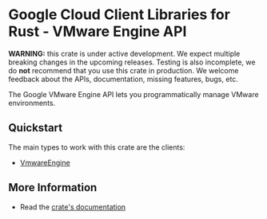# Google Cloud Client Libraries for Rust - VMware Engine API

<!-- Code generated by sidekick. DO NOT EDIT. -->

**WARNING:** this crate is under active development. We expect multiple breaking
changes in the upcoming releases. Testing is also incomplete, we do **not**
recommend that you use this crate in production. We welcome feedback about the
APIs, documentation, missing features, bugs, etc.

The Google VMware Engine API lets you programmatically manage VMware
environments.

## Quickstart

The main types to work with this crate are the clients:

* [VmwareEngine]

## More Information

* Read the [crate's documentation](https://docs.rs/google-cloud-vmwareengine-v1/latest/google-cloud-vmwareengine-v1)

[VmwareEngine]: https://docs.rs/google-cloud-vmwareengine-v1/latest/google_cloud_vmwareengine_v1/client/struct.VmwareEngine.html
